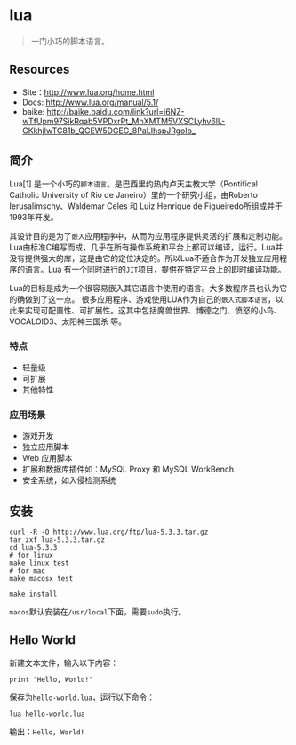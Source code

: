 # lua

> 一门小巧的脚本语言。

## Resources

* Site：<http://www.lua.org/home.html>
* Docs: <http://www.lua.org/manual/5.1/>
* baike: <http://baike.baidu.com/link?url=i6NZ-wTfUpm97SikRqab5VPDxrPt_MhXMTM5VXSCLyhv6lL-CKkhjlwTC81b_QGEW5DGEG_8PaLIhspJRgolb_>


## 简介

Lua[1]  是一个小巧的`脚本语言`。是巴西里约热内卢天主教大学（Pontifical Catholic University of Rio de Janeiro）里的一个研究小组，由Roberto Ierusalimschy、Waldemar Celes 和 Luiz Henrique de Figueiredo所组成并于1993年开发。 

其设计目的是为了`嵌入`应用程序中，从而为应用程序提供灵活的扩展和定制功能。Lua由标准C编写而成，几乎在所有操作系统和平台上都可以编译，运行。Lua并没有提供强大的库，这是由它的定位决定的。所以Lua不适合作为开发独立应用程序的语言。Lua 有一个同时进行的`JIT`项目，提供在特定平台上的即时编译功能。

Lua的目标是成为一个很容易嵌入其它语言中使用的语言。大多数程序员也认为它的确做到了这一点。
很多应用程序、游戏使用LUA作为自己的`嵌入式脚本语言`，以此来实现可配置性、可扩展性。这其中包括魔兽世界、博德之门、愤怒的小鸟、VOCALOID3、太阳神三国杀 等。


### 特点

* 轻量级
* 可扩展
* 其他特性


### 应用场景

* 游戏开发
* 独立应用脚本
* Web 应用脚本
* 扩展和数据库插件如：MySQL Proxy 和 MySQL WorkBench
* 安全系统，如入侵检测系统


## 安装

    curl -R -O http://www.lua.org/ftp/lua-5.3.3.tar.gz
    tar zxf lua-5.3.3.tar.gz
    cd lua-5.3.3
    # for linux
    make linux test
    # for mac
    make macosx test

    make install

`macos`默认安装在`/usr/local`下面，需要`sudo`执行。



## Hello World

新建文本文件，输入以下内容：

    print "Hello, World!"

保存为`hello-world.lua`，运行以下命令：

    lua hello-world.lua

输出：`Hello, World!`








